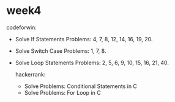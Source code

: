 # week4

codeforwin:

- Solve If Statements Problems: 4, 7, 8, 12, 14, 16, 19, 20.
- Solve Switch Case Problems: 1, 7, 8.
- Solve Loop Statements Problems: 2, 5, 6, 9, 10, 15, 16, 21, 40.

  hackerrank:

  - Solve Problems: Conditional Statements in C
  - Solve Problems: For Loop in C
